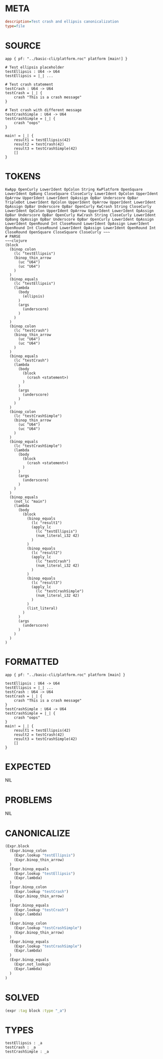 # META
~~~ini
description=Test crash and ellipsis canonicalization
type=file
~~~
# SOURCE
~~~roc
app { pf: "../basic-cli/platform.roc" platform [main!] }

# Test ellipsis placeholder
testEllipsis : U64 -> U64
testEllipsis = |_| ...

# Test crash statement
testCrash : U64 -> U64
testCrash = |_| {
	crash "This is a crash message"
}

# Test crash with different message
testCrashSimple : U64 -> U64
testCrashSimple = |_| {
	crash "oops"
}

main! = |_| {
    result1 = testEllipsis(42)
    result2 = testCrash(42)
    result3 = testCrashSimple(42)
    []
}
~~~
# TOKENS
~~~text
KwApp OpenCurly LowerIdent OpColon String KwPlatform OpenSquare LowerIdent OpBang CloseSquare CloseCurly LowerIdent OpColon UpperIdent OpArrow UpperIdent LowerIdent OpAssign OpBar Underscore OpBar TripleDot LowerIdent OpColon UpperIdent OpArrow UpperIdent LowerIdent OpAssign OpBar Underscore OpBar OpenCurly KwCrash String CloseCurly LowerIdent OpColon UpperIdent OpArrow UpperIdent LowerIdent OpAssign OpBar Underscore OpBar OpenCurly KwCrash String CloseCurly LowerIdent OpBang OpAssign OpBar Underscore OpBar OpenCurly LowerIdent OpAssign LowerIdent OpenRound Int CloseRound LowerIdent OpAssign LowerIdent OpenRound Int CloseRound LowerIdent OpAssign LowerIdent OpenRound Int CloseRound OpenSquare CloseSquare CloseCurly ~~~
# PARSE
~~~clojure
(block
  (binop_colon
    (lc "testEllipsis")
    (binop_thin_arrow
      (uc "U64")
      (uc "U64")
    )
  )
  (binop_equals
    (lc "testEllipsis")
    (lambda
      (body
        (ellipsis)
      )
      (args
        (underscore)
      )
    )
  )
  (binop_colon
    (lc "testCrash")
    (binop_thin_arrow
      (uc "U64")
      (uc "U64")
    )
  )
  (binop_equals
    (lc "testCrash")
    (lambda
      (body
        (block
          (crash <statement>)
        )
      )
      (args
        (underscore)
      )
    )
  )
  (binop_colon
    (lc "testCrashSimple")
    (binop_thin_arrow
      (uc "U64")
      (uc "U64")
    )
  )
  (binop_equals
    (lc "testCrashSimple")
    (lambda
      (body
        (block
          (crash <statement>)
        )
      )
      (args
        (underscore)
      )
    )
  )
  (binop_equals
    (not_lc "main")
    (lambda
      (body
        (block
          (binop_equals
            (lc "result1")
            (apply_lc
              (lc "testEllipsis")
              (num_literal_i32 42)
            )
          )
          (binop_equals
            (lc "result2")
            (apply_lc
              (lc "testCrash")
              (num_literal_i32 42)
            )
          )
          (binop_equals
            (lc "result3")
            (apply_lc
              (lc "testCrashSimple")
              (num_literal_i32 42)
            )
          )
          (list_literal)
        )
      )
      (args
        (underscore)
      )
    )
  )
)
~~~
# FORMATTED
~~~roc
app { pf: "../basic-cli/platform.roc" platform [main] }

testEllipsis : U64 -> U64
testEllipsis = |_| ...
testCrash : U64 -> U64
testCrash = |_| {
	crash "This is a crash message"
}
testCrashSimple : U64 -> U64
testCrashSimple = |_| {
	crash "oops"
}
main! = |_| {
	result1 = testEllipsis(42)
	result2 = testCrash(42)
	result3 = testCrashSimple(42)
	[]
}
~~~
# EXPECTED
NIL
# PROBLEMS
NIL
# CANONICALIZE
~~~clojure
(Expr.block
  (Expr.binop_colon
    (Expr.lookup "testEllipsis")
    (Expr.binop_thin_arrow)
  )
  (Expr.binop_equals
    (Expr.lookup "testEllipsis")
    (Expr.lambda)
  )
  (Expr.binop_colon
    (Expr.lookup "testCrash")
    (Expr.binop_thin_arrow)
  )
  (Expr.binop_equals
    (Expr.lookup "testCrash")
    (Expr.lambda)
  )
  (Expr.binop_colon
    (Expr.lookup "testCrashSimple")
    (Expr.binop_thin_arrow)
  )
  (Expr.binop_equals
    (Expr.lookup "testCrashSimple")
    (Expr.lambda)
  )
  (Expr.binop_equals
    (Expr.not_lookup)
    (Expr.lambda)
  )
)
~~~
# SOLVED
~~~clojure
(expr :tag block :type "_a")
~~~
# TYPES
~~~roc
testEllipsis : _a
testCrash : _a
testCrashSimple : _a
~~~
